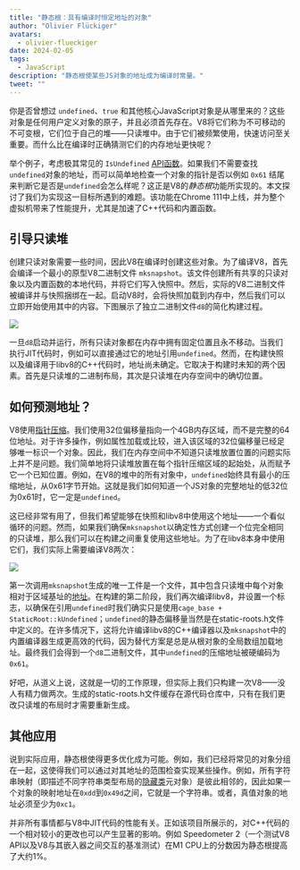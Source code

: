 ```yaml
---
title: "静态根：具有编译时恒定地址的对象"
author: "Olivier Flückiger"
avatars:
  - olivier-flueckiger
date: 2024-02-05
tags:
  - JavaScript
description: "静态根使某些JS对象的地址成为编译时常量。"
tweet: ""
---
```


你是否曾想过 `undefined`、`true` 和其他核心JavaScript对象是从哪里来的？这些对象是任何用户定义对象的原子，并且必须首先存在。V8将它们称为不可移动的不可变根，它们位于自己的堆——只读堆中。由于它们被频繁使用，快速访问至关重要。而什么比在编译时正确猜测它们的内存地址更快呢？

<!--truncate-->
举个例子，考虑极其常见的 `IsUndefined` [API函数](https://source.chromium.org/chromium/chromium/src/+/main:v8/include/v8-value.h?q=symbol:%5Cbv8::Value::IsUndefined%5Cb%20case:yes)。如果我们不需要查找`undefined`对象的地址，而可以简单地检查一个对象的指针是否以例如 `0x61` 结尾来判断它是否是`undefined`会怎么样呢？这正是V8的*静态根*功能所实现的。本文探讨了我们为实现这一目标所遇到的难题。该功能在Chrome 111中上线，并为整个虚拟机带来了性能提升，尤其是加速了C++代码和内置函数。

## 引导只读堆

创建只读对象需要一些时间，因此V8在编译时创建这些对象。为了编译V8，首先会编译一个最小的原型V8二进制文件 `mksnapshot`。该文件创建所有共享的只读对象以及内置函数的本地代码，并将它们写入快照中。然后，实际的V8二进制文件被编译并与快照捆绑在一起。启动V8时，会将快照加载到内存中，然后我们可以立即开始使用其中的内容。下图展示了独立二进制文件`d8`的简化构建过程。

![](/_img/static-roots/static-roots1.svg)

一旦`d8`启动并运行，所有只读对象都在内存中拥有固定位置且永不移动。当我们执行JIT代码时，例如可以直接通过它的地址引用`undefined`。然而，在构建快照以及编译用于libv8的C++代码时，地址尚未确定。它取决于构建时未知的两个因素。首先是只读堆的二进制布局，其次是只读堆在内存空间中的确切位置。

## 如何预测地址？

V8使用[指针压缩](https://v8.dev/blog/pointer-compression)。我们使用32位偏移量指向一个4GB内存区域，而不是完整的64位地址。对于许多操作，例如属性加载或比较，进入该区域的32位偏移量已经足够唯一标识一个对象。因此，我们在内存空间中不知道只读堆放置位置的问题实际上并不是问题。我们简单地将只读堆放置在每个指针压缩区域的起始处，从而赋予它一个已知位置。例如，在V8的堆中的所有对象中，`undefined`始终具有最小的压缩地址，从0x61字节开始。这就是我们如何知道一个JS对象的完整地址的低32位为0x61时，它一定是`undefined`。

这已经非常有用了，但我们希望能够在快照和libv8中使用这个地址——一个看似循环的问题。然而，如果我们确保`mksnapshot`以确定性方式创建一个位完全相同的只读堆，那么我们可以在构建之间重复使用这些地址。为了在libv8本身中使用它们，我们实际上需要编译V8两次：

![](/_img/static-roots/static-roots2.svg)

第一次调用`mksnapshot`生成的唯一工件是一个文件，其中包含只读堆中每个对象相对于区域基址的[地址](https://source.chromium.org/chromium/chromium/src/+/main:v8/src/roots/static-roots.h)。在构建的第二阶段，我们再次编译libv8，并设置一个标志，以确保在引用`undefined`时我们确实只是使用`cage_base + StaticRoot::kUndefined`；`undefined`的静态偏移量当然是在static-roots.h文件中定义的。在许多情况下，这将允许编译libv8的C++编译器以及`mksnapshot`中的内置编译器生成更高效的代码，因为替代方案是总是从根对象的全局数组加载地址。最终我们会得到一个`d8`二进制文件，其中`undefined`的压缩地址被硬编码为`0x61`。

好吧，从道义上说，这就是一切的工作原理，但实际上我们只构建一次V8——没人有精力做两次。生成的static-roots.h文件缓存在源代码仓库中，只有在我们更改只读堆的布局时才需要重新生成。

## 其他应用

说到实际应用，静态根使得更多优化成为可能。例如，我们已经将常见的对象分组在一起，这使得我们可以通过对其地址的范围检查实现某些操作。例如，所有字符串映射（即描述不同字符串类型布局的[隐藏类](https://v8.dev/docs/hidden-classes)元对象）是彼此相邻的，因此如果一个对象的映射地址在`0xdd`到`0x49d`之间，它就是一个字符串。或者，真值对象的地址必须至少为`0xc1`。

并非所有事情都与V8中JIT代码的性能有关。正如该项目所展示的，对C++代码的一个相对较小的更改也可以产生显著的影响。例如 Speedometer 2（一个测试V8 API以及V8与其嵌入器之间交互的基准测试）在M1 CPU上的分数因为静态根提高了大约1%。
